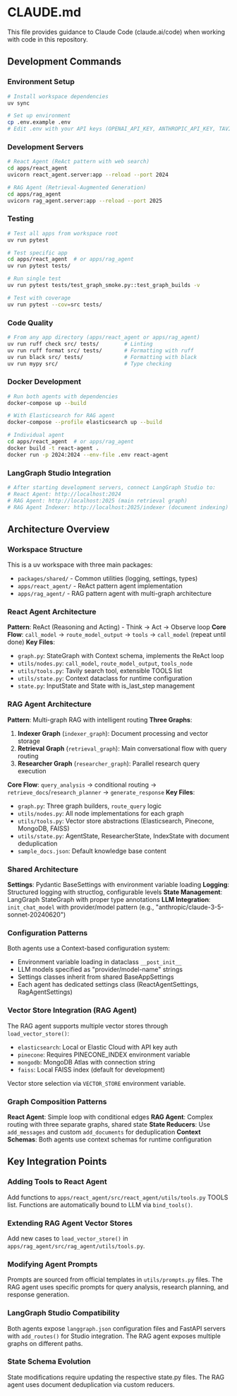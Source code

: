 # CLAUDE.md

This file provides guidance to Claude Code (claude.ai/code) when working with code in this repository.

## Development Commands

### Environment Setup
```bash
# Install workspace dependencies
uv sync

# Set up environment
cp .env.example .env
# Edit .env with your API keys (OPENAI_API_KEY, ANTHROPIC_API_KEY, TAVILY_API_KEY, etc.)
```

### Development Servers
```bash
# React Agent (ReAct pattern with web search)
cd apps/react_agent
uvicorn react_agent.server:app --reload --port 2024

# RAG Agent (Retrieval-Augmented Generation)
cd apps/rag_agent
uvicorn rag_agent.server:app --reload --port 2025
```

### Testing
```bash
# Test all apps from workspace root
uv run pytest

# Test specific app
cd apps/react_agent  # or apps/rag_agent
uv run pytest tests/

# Run single test
uv run pytest tests/test_graph_smoke.py::test_graph_builds -v

# Test with coverage
uv run pytest --cov=src tests/
```

### Code Quality
```bash
# From any app directory (apps/react_agent or apps/rag_agent)
uv run ruff check src/ tests/        # Linting
uv run ruff format src/ tests/       # Formatting with ruff
uv run black src/ tests/             # Formatting with black
uv run mypy src/                     # Type checking
```

### Docker Development
```bash
# Run both agents with dependencies
docker-compose up --build

# With Elasticsearch for RAG agent
docker-compose --profile elasticsearch up --build

# Individual agent
cd apps/react_agent  # or apps/rag_agent
docker build -t react-agent .
docker run -p 2024:2024 --env-file .env react-agent
```

### LangGraph Studio Integration
```bash
# After starting development servers, connect LangGraph Studio to:
# React Agent: http://localhost:2024
# RAG Agent: http://localhost:2025 (main retrieval graph)
# RAG Agent Indexer: http://localhost:2025/indexer (document indexing)
```

## Architecture Overview

### Workspace Structure
This is a uv workspace with three main packages:
- `packages/shared/` - Common utilities (logging, settings, types)
- `apps/react_agent/` - ReAct pattern agent implementation
- `apps/rag_agent/` - RAG pattern agent with multi-graph architecture

### React Agent Architecture
**Pattern**: ReAct (Reasoning and Acting) - Think → Act → Observe loop
**Core Flow**: `call_model` → `route_model_output` → `tools` → `call_model` (repeat until done)
**Key Files**:
- `graph.py`: StateGraph with Context schema, implements the ReAct loop
- `utils/nodes.py`: `call_model`, `route_model_output`, `tools_node`
- `utils/tools.py`: Tavily search tool, extensible TOOLS list
- `utils/state.py`: Context dataclass for runtime configuration
- `state.py`: InputState and State with is_last_step management

### RAG Agent Architecture
**Pattern**: Multi-graph RAG with intelligent routing
**Three Graphs**:
1. **Indexer Graph** (`indexer_graph`): Document processing and vector storage
2. **Retrieval Graph** (`retrieval_graph`): Main conversational flow with query routing
3. **Researcher Graph** (`researcher_graph`): Parallel research query execution

**Core Flow**: `query_analysis` → conditional routing → `retrieve_docs`/`research_planner` → `generate_response`
**Key Files**:
- `graph.py`: Three graph builders, `route_query` logic
- `utils/nodes.py`: All node implementations for each graph
- `utils/tools.py`: Vector store abstractions (Elasticsearch, Pinecone, MongoDB, FAISS)
- `utils/state.py`: AgentState, ResearcherState, IndexState with document deduplication
- `sample_docs.json`: Default knowledge base content

### Shared Architecture
**Settings**: Pydantic BaseSettings with environment variable loading
**Logging**: Structured logging with structlog, configurable levels
**State Management**: LangGraph StateGraph with proper type annotations
**LLM Integration**: `init_chat_model` with provider/model pattern (e.g., "anthropic/claude-3-5-sonnet-20240620")

### Configuration Patterns
Both agents use a Context-based configuration system:
- Environment variable loading in dataclass `__post_init__`
- LLM models specified as "provider/model-name" strings
- Settings classes inherit from shared BaseAppSettings
- Each agent has dedicated settings class (ReactAgentSettings, RagAgentSettings)

### Vector Store Integration (RAG Agent)
The RAG agent supports multiple vector stores through `load_vector_store()`:
- `elasticsearch`: Local or Elastic Cloud with API key auth
- `pinecone`: Requires PINECONE_INDEX environment variable
- `mongodb`: MongoDB Atlas with connection string
- `faiss`: Local FAISS index (default for development)

Vector store selection via `VECTOR_STORE` environment variable.

### Graph Composition Patterns
**React Agent**: Simple loop with conditional edges
**RAG Agent**: Complex routing with three separate graphs, shared state
**State Reducers**: Use `add_messages` and custom `add_documents` for deduplication
**Context Schemas**: Both agents use context schemas for runtime configuration

## Key Integration Points

### Adding Tools to React Agent
Add functions to `apps/react_agent/src/react_agent/utils/tools.py` TOOLS list. Functions are automatically bound to LLM via `bind_tools()`.

### Extending RAG Agent Vector Stores
Add new cases to `load_vector_store()` in `apps/rag_agent/src/rag_agent/utils/tools.py`.

### Modifying Agent Prompts
Prompts are sourced from official templates in `utils/prompts.py` files. The RAG agent uses specific prompts for query analysis, research planning, and response generation.

### LangGraph Studio Compatibility
Both agents expose `langgraph.json` configuration files and FastAPI servers with `add_routes()` for Studio integration. The RAG agent exposes multiple graphs on different paths.

### State Schema Evolution
State modifications require updating the respective state.py files. The RAG agent uses document deduplication via custom reducers.